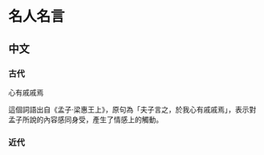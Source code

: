 # 名人名言



## 中文


### 古代

心有戚戚焉

這個詞語出自《孟子·梁惠王上》，原句為「夫子言之，於我心有戚戚焉」，表示對孟子所說的內容感同身受，產生了情感上的觸動。

### 近代
